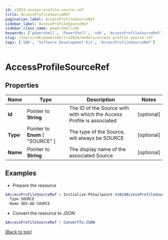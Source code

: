 ```yaml
---
id: v2024-access-profile-source-ref
title: AccessProfileSourceRef
pagination_label: AccessProfileSourceRef
sidebar_label: AccessProfileSourceRef
sidebar_class_name: powershellsdk
keywords: ['powershell', 'PowerShell', 'sdk', 'AccessProfileSourceRef'] 
slug: /tools/sdk/powershell/v2024/models/access-profile-source-ref
tags: ['SDK', 'Software Development Kit', 'AccessProfileSourceRef']
---
```



# AccessProfileSourceRef

## Properties

Name | Type | Description | Notes
------------ | ------------- | ------------- | -------------
**Id** |  Pointer to **String** | The ID of the Source with with which the Access Profile is associated | [optional] 
**Type** |  Pointer to  **Enum** [  "SOURCE" ] | The type of the Source, will always be SOURCE | [optional] 
**Name** |  Pointer to **String** | The display name of the associated Source | [optional] 

## Examples

- Prepare the resource
```powershell
$AccessProfileSourceRef = Initialize-PSSailpoint.V2024AccessProfileSourceRef  -Id 2c91809773dee3610173fdb0b6061ef4 `
 -Type SOURCE `
 -Name ODS-AD-SOURCE
```

- Convert the resource to JSON
```powershell
$AccessProfileSourceRef | ConvertTo-JSON
```


[[Back to top]](#) 

